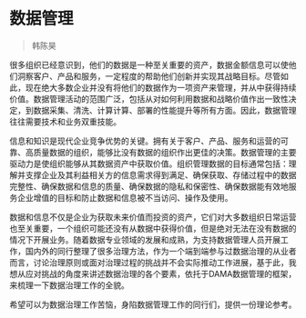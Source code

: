 # 数据管理

> 韩陈昊

很多组织已经意识到，他们的数据是一种至关重要的资产，数据金额信息可以使他们洞察客户、产品和服务，一定程度的帮助他们创新并实现其战略目标。尽管如此，现在绝大多数企业并没有将他们的数据作为一项资产来管理，并从中获得持续价值。数据管理活动的范围广泛，包括从对如何利用数据和战略价值作出一致性决定，到数据采集、清洗、计算计算、部署的性能提升等所有方面。因此，数据管理往往需要技术和业务双重技能。

信息和知识是现代企业竞争优势的关键。拥有关于客户、产品、服务和运营的可靠、高质量数据的组织，能够比没有数据的组织作出更佳的决策。数据管理的主要驱动力是使组织能够从其数据资产中获取价值。组织管理数据的目标通常包括：理解并支撑企业及其利益相关方的信息需求得到满足、确保获取、存储过程中的数据完整性、确保数据和信息的质量、确保数据的隐私和保密性、确保数据能有效地服务企业增值的目标和防止数据和信息被不当访问、操作及使用。

数据和信息不仅是企业为获取未来价值而投资的资产，它们对大多数组织日常运营也至关重要，一个组织可能还没有从数据中获得价值，但是绝对无法在没有数据的情况下开展业务。随着数据专业领域的发展和成熟，为支持数据管理人员开展工作，国内外的同行整理了很多治理方法，作为一个端到端参与过数据治理的从业者而言，讨论治理原则或面对治理过程的挑战并不会实际推动工作进展，基于此，我想从应对挑战的角度来讲述数据治理的各个要素，依托于DAMA数据管理的框架，来梳理一下数据治理工作的全貌。

希望可以为数据治理工作苦恼，身陷数据管理工作的同行们，提供一份理论参考。
